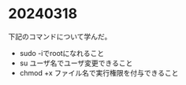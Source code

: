 # 20240318
下記のコマンドについて学んだ。

* sudo -iでrootになれること
* su ユーザ名でユーザ変更できること
* chmod +x ファイル名で実行権限を付与できること
